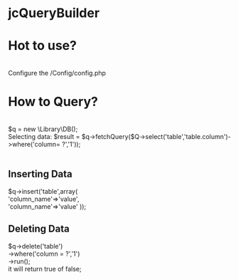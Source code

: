 # jcQueryBuilder
<h1>Hot to use?</h1><br>
Configure the /Config/config.php
<br>
<h1>How to Query?</h1><br>
$q  = new \Library\DB();<br>
Selecting data:
$result = $q->fetchQuery($Q->select('table','table.column')->where('column= ?','1'));
<br>
<br>
<h2>Inserting Data</h2>
$q->insert('table',array(<br>
 'column_name'=>'value',<br>
 'column_name'=>'value'
));
<div>
<h2>Deleting Data</h2>
$q->delete('table') <br>
  ->where('column = ?','1') <br>
  ->run();
  <br>
  it will return true of false;

	
</div>
<br>




